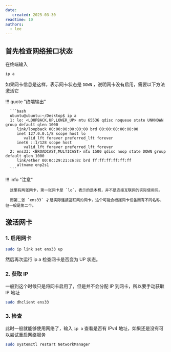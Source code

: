 ```yaml
---
date:
   created: 2025-03-30
readtime: 10
authors:
  - lee
---
```


## 首先检查网络接口状态

在终端输入

```bash
ip a
```

如果网卡信息是这样，表示网卡状态是 `DOWN` ，说明网卡没有启用，需要以下方法激活它

<!-- more -->
<!-- 摘录结束 -->

!!! quote "终端输出"

      ```bash
      ubuntu@ubuntu:~/Desktop$ ip a
      1: lo: <LOOPBACK,UP,LOWER_UP> mtu 65536 qdisc noqueue state UNKNOWN group default qlen 1000
         link/loopback 00:00:00:00:00:00 brd 00:00:00:00:00:00
         inet 127.0.0.1/8 scope host lo
            valid_lft forever preferred_lft forever
         inet6 ::1/128 scope host 
            valid_lft forever preferred_lft forever
      2: ens33: <BROADCAST,MULTICAST> mtu 1500 qdisc noop state DOWN group default qlen 1000
         link/ether 00:0c:29:21:c6:8c brd ff:ff:ff:ff:ff:ff
         altname enp2s1
      ```


!!! info "注意"

      这里有两张网卡，第一张网卡是 `lo`，表示的是本机，并不是连接互联网的实际使用网。
      
      而第二张 `ens33` 才是实际连接互联网的网卡，这个可能会根据网卡设备而有不同名称，但一般是第二个。

## 激活网卡

### 1. 启用网卡

```bash
sudo ip link set ens33 up
```

然后再次运行 ip a 检查网卡是否变为 UP 状态。

### 2. 获取 IP

一般到这个时候只是将网卡启用了，但是并不会分配 IP 到网卡，所以要手动获取 IP 地址

```bash
sudo dhclient ens33
```

### 3. 检查

此时一般就能够使用网络了，输入 `ip a` 查看是否有 IPv4 地址，如果还是没有可以尝试重启网络服务

```bash
sudo systemctl restart NetworkManager
```
